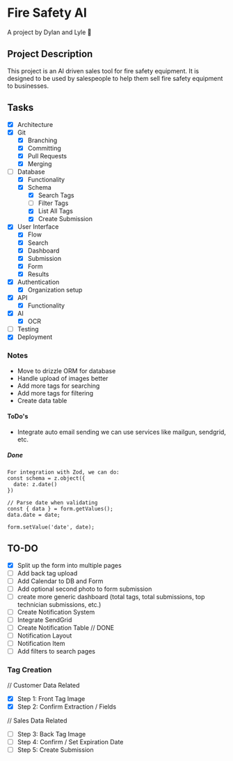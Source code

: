 # Fire Safety AI

A project by Dylan and Lyle :tada:

## Project Description

This project is an AI driven sales tool for fire safety equipment. It is designed to be used by salespeople to help them sell fire safety equipment to businesses.

## Tasks

- [x] Architecture
- [x] Git
  - [x] Branching
  - [x] Committing
  - [x] Pull Requests
  - [x] Merging
- [ ] Database
  - [x] Functionality
  - [x] Schema
    - [x] Search Tags
    - [ ] Filter Tags
    - [x] List All Tags
    - [x] Create Submission
- [x] User Interface
  - [x] Flow
  - [x] Search
  - [x] Dashboard
  - [x] Submission
  - [x] Form
  - [x] Results
- [x] Authentication
  - [x] Organization setup
- [x] API
  - [x] Functionality
- [x] AI
  - [x] OCR
- [ ] Testing
- [x] Deployment

### Notes

- Move to drizzle ORM for database
- Handle upload of images better
- Add more tags for searching
- Add more tags for filtering
- Create data table

#### ToDo's

- Integrate auto email sending we can use services like mailgun, sendgrid, etc.

##### Done

```
For integration with Zod, we can do:
const schema = z.object({
  date: z.date()
})

// Parse date when validating
const { data } = form.getValues();
data.date = date;

form.setValue('date', date);
```

## TO-DO

- [x] Split up the form into multiple pages
- [ ] Add back tag upload
- [ ] Add Calendar to DB and Form
- [ ] Add optional second photo to form submission
- [ ] create more generic dashboard (total tags, total submissions, top technician submissions, etc.)
- [ ] Create Notification System
- [ ] Integrate SendGrid
- [ ] Create Notification Table // DONE
- [ ] Notification Layout
- [ ] Notification Item
- [ ] Add filters to search pages

### Tag Creation

// Customer Data Related

- [x] Step 1: Front Tag Image
- [x] Step 2: Confirm Extraction / Fields

// Sales Data Related

- [ ] Step 3: Back Tag Image
- [ ] Step 4: Confirm / Set Expiration Date
- [ ] Step 5: Create Submission
